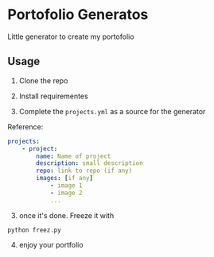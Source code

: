 # Portofolio Generatos

Little generator to create my portofolio

## Usage

1. Clone the repo
1. Install requirementes

2. Complete the `projects.yml` as a source for the generator

Reference:
```yaml
projects:
    - project:
        name: Name of project
        description: small description
        repo: link to repo (if any)
        images: [if any]
            - image 1
            - image 2
            ...
```

3. once it's done. Freeze it with

`python freez.py`

4. enjoy your portfolio

